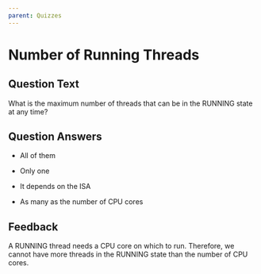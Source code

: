 ```yaml
---
parent: Quizzes
---
```


# Number of Running Threads

## Question Text

What is the maximum number of threads that can be in the RUNNING state at any time?

## Question Answers

- All of them

- Only one

- It depends on the ISA

+ As many as the number of CPU cores

## Feedback

A RUNNING thread needs a CPU core on which to run.
Therefore, we cannot have more threads in the RUNNING state than the number of CPU cores.
